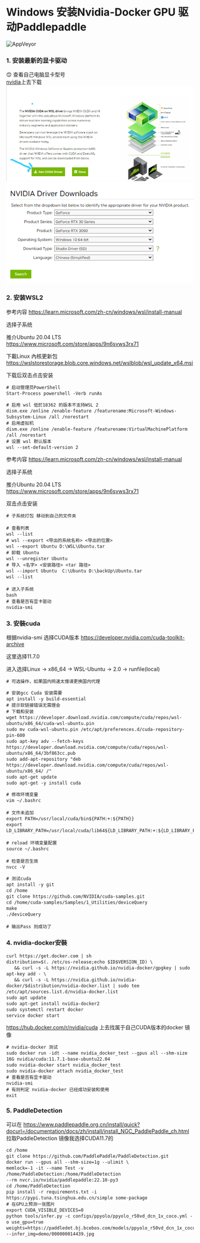 # Windows 安装Nvidia-Docker GPU 驱动Paddlepaddle
   ![AppVeyor](https://img.shields.io/static/v1?label=MoJeffrey&message=Windows+WLS2+Nvidia-docker+Paddlepaddle&color=<red>)
   
### 1. 安装最新的显卡驱动 
:blush:
查看自己电脑显卡型号 <br>
[nvidia](https://developer.nvidia.com/cuda/wsl)上去下载
![Image text](./img/GetCudaDriver.png)
![Image text](./img/SearchNVIDIADriver.png)
### 2. 安装WSL2
参考内容 https://learn.microsoft.com/zh-cn/windows/wsl/install-manual

选择子系统

推介Ubuntu 20.04 LTS https://www.microsoft.com/store/apps/9n6svws3rx71

下載Linux 內核更新包 https://wslstorestorage.blob.core.windows.net/wslblob/wsl_update_x64.msi

下载后双击点击安装
```shell
# 启动管理员PowerShell
Start-Process powershell -Verb runAs
```

```shell
# 启用 wsl 低於18362 的版本不支持WSL 2
dism.exe /online /enable-feature /featurename:Microsoft-Windows-Subsystem-Linux /all /norestart
# 启用虚拟机
dism.exe /online /enable-feature /featurename:VirtualMachinePlatform /all /norestart
# 设置 wsl 默认版本
wsl --set-default-version 2
```

参考内容 https://learn.microsoft.com/zh-cn/windows/wsl/install-manual

选择子系统

推介Ubuntu 20.04 LTS https://www.microsoft.com/store/apps/9n6svws3rx71

双击点击安装


```shell
# 子系统打包 移动到自己的文件夹

# 查看列表
wsl --list
# wsl --export <导出的系统名称> <导出的位置>
wsl --export Ubuntu D:\WSL\Ubuntu.tar
# 卸载 Ubuntu 
wsl --unregister Ubuntu
# 导入 <名字> <安装路径> <tar 路径>
wsl --import Ubuntu  C:\Ubuntu D:\backUp\Ubuntu.tar
wsl --list

# 进入子系统
bash
# 查看是否有显卡驱动
nvidia-smi
```

### 3. 安裝cuda
根据nvidia-smi 选择CUDA版本
https://developer.nvidia.com/cuda-toolkit-archive

这里选择11.7.0

进入选择Linux -> x86_64 -> WSL-Ubuntu -> 2.0 -> runfile(local)

```shell
# 可选操作，如果国内网速太慢请更换国内代理

```


```shell
# 安装gcc Cuda 安装需要
apt install -y build-essential
# 提示软链接错误无需理会
# 下载和安装
wget https://developer.download.nvidia.com/compute/cuda/repos/wsl-ubuntu/x86_64/cuda-wsl-ubuntu.pin
sudo mv cuda-wsl-ubuntu.pin /etc/apt/preferences.d/cuda-repository-pin-600
sudo apt-key adv --fetch-keys https://developer.download.nvidia.com/compute/cuda/repos/wsl-ubuntu/x86_64/3bf863cc.pub
sudo add-apt-repository "deb https://developer.download.nvidia.com/compute/cuda/repos/wsl-ubuntu/x86_64/ /"
sudo apt-get update
sudo apt-get -y install cuda
```

```shell
# 修改环境变量
vim ~/.bashrc

# 文件未追加
export PATH=/usr/local/cuda/bin${PATH:+:${PATH}}
export LD_LIBRARY_PATH=/usr/local/cuda/lib64${LD_LIBRARY_PATH:+:${LD_LIBRARY_PATH}}

# reload 环境变量配置
source ~/.bashrc

# 检查是否生效
nvcc -V
```

```shell
# 测试cuda 
apt install -y git
cd /home
git clone https://github.com/NVIDIA/cuda-samples.git
cd /home/cuda-samples/Samples/1_Utilities/deviceQuery
make
./deviceQuery

# 输出Pass 则成功了
```

### 4. nvidia-docker安裝
```shell
curl https://get.docker.com | sh 
distribution=$(. /etc/os-release;echo $ID$VERSION_ID) \
   && curl -s -L https://nvidia.github.io/nvidia-docker/gpgkey | sudo apt-key add - \
   && curl -s -L https://nvidia.github.io/nvidia-docker/$distribution/nvidia-docker.list | sudo tee /etc/apt/sources.list.d/nvidia-docker.list
sudo apt update
sudo apt-get install nvidia-docker2
sudo systemctl restart docker
service docker start
```

https://hub.docker.com/r/nvidia/cuda
上去找属于自己CUDA版本的docker 镜像
```shell
# nvidia-docker 测试
sudo docker run -idt --name nvidia_docker_test --gpus all --shm-size 16G nvidia/cuda:11.7.1-base-ubuntu22.04
sudo nvidia-docker start nvidia_docker_test
sudo nvidia-docker attach nvidia_docker_test
# 查看是否有显卡驱动
nvidia-smi
# 有则判定 nvidia-docker 已经成功安装和使用
exit
```


### 5. PaddleDetection
可以在 https://www.paddlepaddle.org.cn/install/quick?docurl=/documentation/docs/zh/install/install_NGC_PaddlePaddle_ch.html
拉取PaddleDetection 镜像我选择CUDA11.7的

```shell
cd /home
git clone https://github.com/PaddlePaddle/PaddleDetection.git
docker run --gpus all --shm-size=1g --ulimit \
memlock=-1 -it --name Test -v /home/PaddleDetection:/home/PaddleDetection
--rm nvcr.io/nvidia/paddlepaddle:22.10-py3
cd /home/PaddleDetection
pip install -r requirements.txt -i https://pypi.tuna.tsinghua.edu.cn/simple some-package
# 在GPU上预测一张图片
export CUDA_VISIBLE_DEVICES=0
python tools/infer.py -c configs/ppyolo/ppyolo_r50vd_dcn_1x_coco.yml -o use_gpu=true weights=https://paddledet.bj.bcebos.com/models/ppyolo_r50vd_dcn_1x_coco.pdparams --infer_img=demo/000000014439.jpg
```